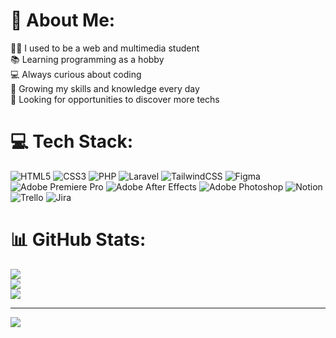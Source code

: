 # 💫 About Me:
👨‍🎓 I used to be a web and multimedia student<br>
📚 Learning programming as a hobby<br>
💻 Always curious about coding<br>
🌱 Growing my skills and knowledge every day<br>
👀 Looking for opportunities to discover more techs<br>


# 💻 Tech Stack:
![HTML5](https://img.shields.io/badge/html5-%23E34F26.svg?style=flat&logo=html5&logoColor=white) ![CSS3](https://img.shields.io/badge/css3-%231572B6.svg?style=flat&logo=css3&logoColor=white) ![PHP](https://img.shields.io/badge/php-%23777BB4.svg?style=flat&logo=php&logoColor=white) ![Laravel](https://img.shields.io/badge/laravel-%23FF2D20.svg?style=flat&logo=laravel&logoColor=white) ![TailwindCSS](https://img.shields.io/badge/tailwindcss-%2338B2AC.svg?style=flat&logo=tailwind-css&logoColor=white) 	![Figma](https://img.shields.io/badge/figma-%23F24E1E.svg?style=flat&logo=figma&logoColor=white) ![Adobe Premiere Pro](https://img.shields.io/badge/Adobe%20Premiere%20Pro-9999FF.svg?style=flat&logo=Adobe%20Premiere%20Pro&logoColor=white) ![Adobe After Effects](https://img.shields.io/badge/Adobe%20After%20Effects-9999FF.svg?style=flat&logo=Adobe%20After%20Effects&logoColor=white) ![Adobe Photoshop](https://img.shields.io/badge/adobephotoshop-%2331A8FF.svg?style=flat&logo=adobephotoshop&logoColor=white) ![Notion](https://img.shields.io/badge/Notion-%23000000.svg?style=flat&logo=notion&logoColor=white) ![Trello](https://img.shields.io/badge/Trello-%23026AA7.svg?style=flat&logo=Trello&logoColor=white) ![Jira](https://img.shields.io/badge/jira-%230A0FFF.svg?style=flat&logo=jira&logoColor=white)
# 📊 GitHub Stats:
![](https://github-readme-stats.vercel.app/api?username=rolpf&theme=radical&hide_border=true&include_all_commits=false&count_private=false)<br/>
![](https://github-readme-streak-stats.herokuapp.com/?user=rolpf&theme=radical&hide_border=true)<br/>
![](https://github-readme-stats.vercel.app/api/top-langs/?username=rolpf&theme=radical&hide_border=true&include_all_commits=false&count_private=false&layout=compact)

---
[![](https://visitcount.itsvg.in/api?id=rolpf&icon=0&color=12)](https://visitcount.itsvg.in)

<!-- Proudly created with GPRM ( https://gprm.itsvg.in ) -->
